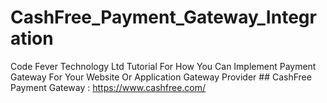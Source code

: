 # CashFree_Payment_Gateway_Integration
 Code Fever Technology Ltd
 Tutorial For How You Can Implement Payment Gateway For Your Website Or Application
 Gateway Provider ## CashFree Payment Gateway : https://www.cashfree.com/
